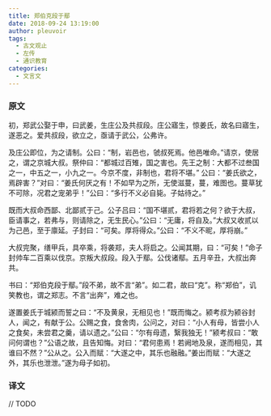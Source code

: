 ```yaml
---
title: 郑伯克段于鄢
date: 2018-09-24 13:19:00
author: pleuvoir
tags:
  - 古文观止
  - 左传
  - 通识教育
categories:
  - 文言文
---
```





### 原文


  初，郑武公娶于申，曰武姜，生庄公及共叔段。庄公寤生，惊姜氏，故名曰寤生，遂恶之。爱共叔段，欲立之，亟请于武公，公弗许。

  及庄公即位，为之请制。公曰：“制，岩邑也，虢叔死焉。他邑唯命。”请京，使居之，谓之京城大叔。祭仲曰：“都城过百雉，国之害也。先王之制：大都不过叁国之一，中五之一，小九之一。今京不度，非制也，君将不堪。” 公曰：“姜氏欲之，焉辟害？”对曰：“姜氏何厌之有！不如早为之所，无使滋蔓，蔓，难图也。蔓草犹不可除，况君之宠弟乎！”公曰：“多行不义必自毙。子姑待之。”

  既而大叔命西鄙、北鄙贰于己。公子吕曰：“国不堪贰，君将若之何？欲于大叔，臣请事之，若弗与，则请除之，无生民心。”公曰：“无庸，将自及。”大叔又收贰以为己邑，至于廪延。子封曰：“可矣。厚将得众。”公曰：“不义不昵，厚将崩。”

  大叔完聚，缮甲兵，具卒乘，将袭郑，夫人将启之。公闻其期，曰：“可矣！”命子封帅车二百乘以伐京。京叛大叔段。段入于鄢。公伐诸鄢。五月辛丑，大叔出奔共。

  书曰：“郑伯克段于鄢。”段不弟，故不言“弟”。如二君，故曰“克”。称“郑伯”，讥笑教也，谓之郑志。不言“出奔”，难之也。

  遂置姜氏于城颍而誓之曰：“不及黄泉，无相见也！”既而悔之。颍考叔为颍谷封人，闻之，有献于公。公赐之食，食舍肉，公问之，对曰：“小人有母，皆尝小人之食矣，未尝君之羹，请以遗之。”公曰：“尔有母遗，繄我独无！”颍考叔曰：“敢问何谓也？”公语之故，且告知悔。对曰：“君何患焉！若阙地及泉，遂而相见，其谁曰不然？”公从之。公入而赋：“大遂之中，其乐也融融。”姜出而赋：“大遂之外，其乐也泄泄。”遂为母子如初。


### 译文

// TODO

